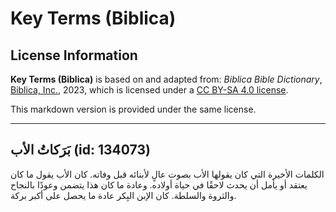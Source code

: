 # Key Terms (Biblica)

## License Information

**Key Terms (Biblica)** is based on and adapted from: _Biblica Bible Dictionary_, [Biblica, Inc.](https://www.biblica.com/), 2023, which is licensed under a [CC BY-SA 4.0 license](https://creativecommons.org/licenses/by-sa/4.0/legalcode.en).

This markdown version is provided under the same license.



--------------------------------

## بَرَكاتُ الأب (id: 134073)

الكلمات الأخيرة التي كان يقولها الأب بصوت عالٍ لأبنائه قبل وفاته. كان الأب يقول ما كان يعتقد أو يأمل أن يحدث لاحقًا في حياة أولاده. وعادة ما كان هذا يتضمن وعودًا بالنجاح والثروة والسلطة. كان الإبن البِكر عادة ما يحصل على أكبر بركة.


